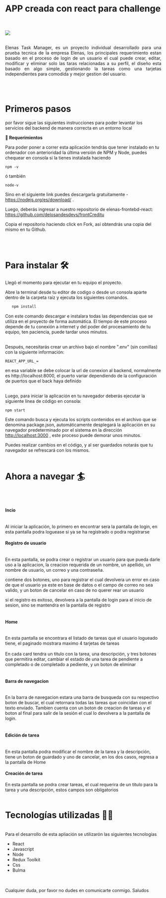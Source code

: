 # APP creada con react para challenge
<br/>
<br/>
<img src ='https://www.elenas.co/co/wp-content/uploads/2022/09/elenas.png'/>
<br/>
<br/>
<p align="justify"> Elenas Task Manager, es un proyecto individual desarrollado para una prueba tecnica de la empresa Elenas, los principales requerimiento estan basado en el proceso de login de un usuario el cual puede crear, editar, modificar y eliminar solo las taras relacionadas a su perfil, el diseño esta basado en algo simple, gestionando la tareas como una tarjetas independientes para comodida y mejor gestion del usuario.</p> 

<br/>
<br/>
<h1>Primeros pasos</h1>

por favor sigue las siguientes instrucciones para poder levantar los servicios del backend de manera correcta en un entorno local

**📑  Requerimientos**

Para poder poner a correr esta aplicación tendrás que tener instalado en tu ordenador con anterioridad la última versión de NPM y Node, puedes chequear en consola si la tienes instalada haciendo 

```
npm -v
```
ó también

``` 
node-v
```

Sino en el siguiente link puedes descargarla gratuitamente - <https://nodejs.org/es/download/> .

Luego, deberás ingresar a nuestro repositorio de elenas-frontebd-react:
https://github.com/delosandesdevs/frontCreditu

Copia el repositorio haciendo click en Fork, así obtendrás una copia del mismo en tu Github.

<br>
<br>
<h1>Para instalar 🛠 </h1>

Llegó el momento para ejecutar en tu equipo el proyecto.

Abre la terminal desde tu editor de codigo o desde un consola aparte dentro de la carpeta raiz y ejecuta los siguientes comandos.
```sh
   npm install
```

Con este comando descargar e instalara todas las dependencias que se utiliza en el proyecto de forma automática. El tiempo de este proceso depende de tu conexión a internet y del poder del procesamiento de tu equipo, ten paciencia, puede tardar unos minutos.

<br>
Después, necesitarás crear un archivo bajo el nombre ".env" (sin comillas) con la siguiente información:

```
REACT_APP_URL_=

```
en esa variable se debe colocar la url de conexion al backend, normalmente es http://localhost:8000, el puerto variar dependiendo de la configuración de puertos que el back haya definido
<br/>
<br/>


Luego, para iniciar la aplicación en tu navegador deberás ejecutar la siguiente línea de código en consola:

```
npm start
```

Este comando busca y ejecuta los scripts contenidos en el archivo que se denomina package.json, automáticamente desplegará la aplicación en su navegador predeterminado por el sistema en la dirección [http://localhost:3000](http://localhost:3000/) , este proceso puede demorar unos minutos.

Puedes realizar cambios en el código, y al ser guardados notarás que tu navegador se refrescará con los mismos.
<br>
<br>
<h1>Ahora a navegar 🏄</h1>
<br>
<br>
<h4>Incio</h4>
<br>
Al iniciar la aplicación, lo primero en encontrar sera la pantalla de login, en esta pantalla podra loguease si ya se ha registrado o podra registrarse
<h4>Registro de usuario</h4>
<br>
En esta pantalla, se podra crear o registrar un usuario para que pueda darle uso a la aplicacion, la creacion requerida de un nombre, un apellido, un nombre de usuario, un correo y una contraseña.

contiene dos botones, uno para registrar el cual devolvera un error en caso de que el usuario ya este en base de datos o el campo de correo no sea valido, y un boton de cancelar en caso de no querer rear un usuario

si el registro es exitoso, devolvera a la pantalla de login para el inicio de sesion, sino se mantendra en la pantalla de registro
<br>
<br>
<h4>Home</h4>
<br>
En esta pantalla se encontrara el listado de tareas que el usuario logueado tiene, el paginado mostrara maximo 4 tarjetas de tareas
<br>
<br>
En cada card tendra un titulo con la tarea, una descripción, y tres botones que permitira editar, cambiar el estado de una tarea de pendiente a completado o de completado a pediente, y un boton de eliminar
<br>
<br>
<h4>Barra de navegacion</h4>
<br>
En la barra de navegacion estara una barra de busqueda con su respectivo boton de buscar, el cual retornara todas las tareas que coincidan con el texto enviado.
Tambien cuenta con un boton de creacion de tareas y el boton al final para salir de la sesión el cual lo devolvera a la pantalla de login.
<br>
<br>
<h4>Edición de tarea</h4>
<br>
En esta pantalla podra modificar el nombre de la tarea y la descripción, tiene un boton de guardado y uno de cancelar, en los dos casos, regresa a la pantalla de Home
<h4>Creación de tarea</h4>
En esta pantalla se podra crear tareas, el cual requerira de un titulo para la tarea y una descripción, estos campos son obligatorios
<br>
<br>
<h1>Tecnologías utilizadas 👨‍💻</h1>
<br>
Para el desarrollo de esta apliación se utilizarón las siguientes tecnologias

- React
- Javascript
- Node
- Redux Toolkit
- Css
- Bulma

<br/>
<br/>
Cualquier duda, por favor no dudes en comunicarte conmigo. Saludos
